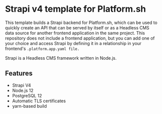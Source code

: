 # Strapi v4 template for Platform.sh

This template builds a Strapi backend for Platform.sh, which can be used to quickly create an API that can be served by itself or as a Headless CMS data source for another frontend application in the same project. This repository does not include a frontend application, but you can add one of your choice and access Strapi by defining it in a relationship in your frontend's `.platform.app.yaml file.`

Strapi is a Headless CMS framework written in Node.js.

## Features

-   Strapi V4
-   Node.js 12
-   PostgreSQL 12
-   Automatic TLS certificates
-   yarn-based build
